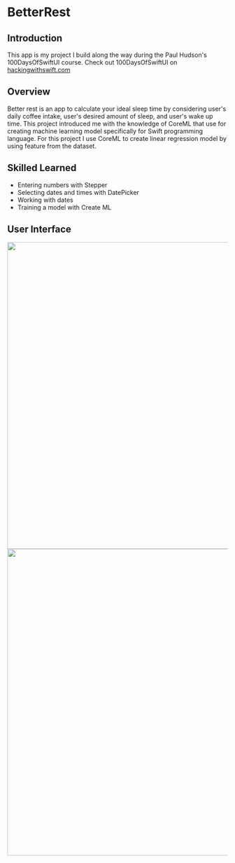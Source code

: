 # BetterRest
## Introduction
This app is my project I build along the way during the Paul Hudson's 100DaysOfSwiftUI course.
Check out 100DaysOfSwiftUI on [hackingwithswift.com](https://hackingwithswift.com)

## Overview
Better rest is an app to calculate your ideal sleep time by considering user's daily coffee intake, user's desired amount of sleep, and user's wake up time. 
This project introduced me with the knowledge of CoreML that use for creating machine learning model specifically for Swift programming language. 
For this project I use CoreML to create linear regression model by using feature from the dataset. 

## Skilled Learned
* Entering numbers with Stepper
* Selecting dates and times with DatePicker
* Working with dates
* Training a model with Create ML

## User Interface
<img align="left" height="700" src="https://github.com/user-attachments/assets/53141a22-e533-4ba8-abdd-c1b22f7e55bd">
<img align="right" height="700" src="https://github.com/user-attachments/assets/e798d9a2-db13-4289-b1c9-5783b78fd329">




